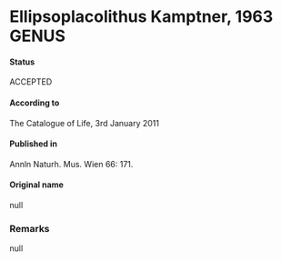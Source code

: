 Ellipsoplacolithus Kamptner, 1963 GENUS
=======

#### Status
ACCEPTED

#### According to
The Catalogue of Life, 3rd January 2011

#### Published in
Annln Naturh. Mus. Wien 66: 171.

#### Original name
null

### Remarks
null